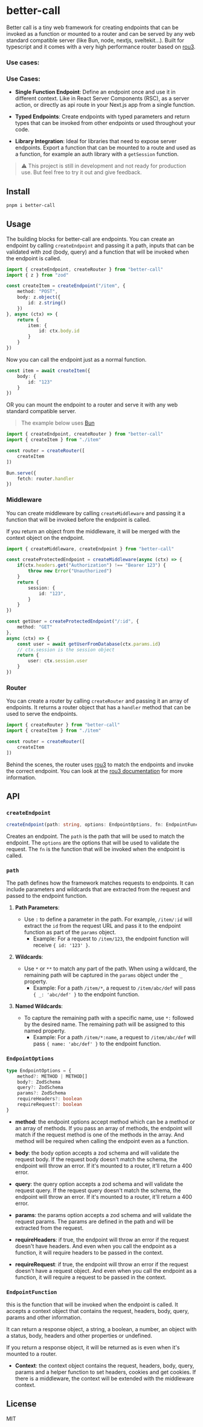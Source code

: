 # better-call

Better call is a tiny web framework for creating endpoints that can be invoked as a function or mounted to a router and can be served by any web standard compatible server (like Bun, node, nextjs, sveltekit...). Built for typescript and it comes with a very high performance router based on [rou3](https://github.com/unjs/rou3).

### Use cases:

### Use Cases:

- **Single Function Endpoint**: Define an endpoint once and use it in different context. Like in React Server Components (RSC), as a server action, or directly as api route in your Next.js app from a single function.

- **Typed Endpoints**: Create endpoints with typed parameters and return types that can be invoked from other endpoints or used throughout your code.

- **Library Integration**: Ideal for libraries that need to expose server endpoints. Export a function that can be mounted to a route and used as a function, for example an auth library with a `getSession` function.

> ⚠️ This project is still in development and not ready for production use. But feel free to try it out and give feedback.

## Install

```bash
pnpm i better-call
```

## Usage

The building blocks for better-call are endpoints. You can create an endpoint by calling `createEndpoint` and passing it a path, inputs that can be validated with zod (body, query) and a function that will be invoked when the endpoint is called.

```ts
import { createEndpoint, createRouter } from "better-call"
import { z } from "zod"

const createItem = createEndpoint("/item", {
    method: "POST",
    body: z.object({
        id: z.string()
    })
}, async (ctx) => {
    return {
        item: {
            id: ctx.body.id
        }
    }
})
```

Now you can call the endpoint just as a normal function.

```ts
const item = await createItem({
    body: {
        id: "123"
    }
})
```

OR you can mount the endpoint to a router and serve it with any web standard compatible server. 

> The example below uses [Bun](https://bun.sh/)

```ts
import { createEndpoint, createRouter } from "better-call"
import { createItem } from "./item"

const router = createRouter([
    createItem
])

Bun.serve({
    fetch: router.handler
})
```

### Middleware

You can create middleware by calling `createMiddleware` and passing it a function that will be invoked before the endpoint is called.

If you return an object from the middleware, it will be merged with the context object on the endpoint.

```ts
import { createMiddleware, createEndpoint } from "better-call"

const createProtectedEndpoint = createMiddleware(async (ctx) => {
    if(ctx.headers.get("Authorization") !== "Bearer 123") {
        throw new Error("Unauthorized")
    }
    return {
        session: {
            id: "123",
        }
    }
})

const getUser = createProtectedEndpoint("/:id", {
    method: "GET"
},
async (ctx) => {
    const user = await getUserFromDatabase(ctx.params.id)
    // ctx.session is the session object
    return {
        user: ctx.session.user
    }
})
```

### Router

You can create a router by calling `createRouter` and passing it an array of endpoints. It returns a router object that has a `handler` method that can be used to serve the endpoints.

```ts
import { createRouter } from "better-call"
import { createItem } from "./item"

const router = createRouter([
    createItem
])
```
Behind the scenes, the router uses [rou3](https://github.com/unjs/rou3) to match the endpoints and invoke the correct endpoint. You can look at the [rou3 documentation](https://github.com/unjs/rou3) for more information.

## API

### `createEndpoint`

```ts
createEndpoint(path: string, options: EndpointOptions, fn: EndpointFunction): Endpoint
```

Creates an endpoint. The `path` is the path that will be used to match the endpoint. The `options` are the options that will be used to validate the request. The `fn` is the function that will be invoked when the endpoint is called.

### `path`

The path defines how the framework matches requests to endpoints. It can include parameters and wildcards that are extracted from the request and passed to the endpoint function.

1. **Path Parameters**: 
   - Use `:` to define a parameter in the path. For example, `/item/:id` will extract the `id` from the request URL and pass it to the endpoint function as part of the `params` object.
     - Example: For a request to `/item/123`, the endpoint function will receive `{ id: '123' }`.

2. **Wildcards**:
   - Use `*` or `**` to match any part of the path. When using a wildcard, the remaining path will be captured in the `params` object under the `_` property.
     - Example: For a path `/item/*`, a request to `/item/abc/def` will pass `{ _: 'abc/def' }` to the endpoint function.

3. **Named Wildcards**:
   - To capture the remaining path with a specific name, use `*:` followed by the desired name. The remaining path will be assigned to this named property.
     - Example: For a path `/item/*:name`, a request to `/item/abc/def` will pass `{ name: 'abc/def' }` to the endpoint function.


### `EndpointOptions`

```ts
type EndpointOptions = {
    method?: METHOD | METHOD[]
    body?: ZodSchema
    query?: ZodSchema
    params?: ZodSchema
    requireHeaders?: boolean
    requireRequest?: boolean
}
```

- **method**: the endpoint options accept method which can be a method or an array of methods. If you pass an array of methods, the endpoint will match if the request method is one of the methods in the array. And method will be required when calling the endpoint even as a function.

- **body**: the body option accepts a zod schema and will validate the request body. If the request body doesn't match the schema, the endpoint will throw an error. If it's mounted to a router, it'll return a 400 error.

- **query**: the query option accepts a zod schema and will validate the request query. If the request query doesn't match the schema, the endpoint will throw an error. If it's mounted to a router, it'll return a 400 error.

- **params**: the params option accepts a zod schema and will validate the request params. The params are defined in the path and will be extracted from the request.

- **requireHeaders**: if true, the endpoint will throw an error if the request doesn't have headers. And even when you call the endpoint as a function, it will require headers to be passed in the context.

- **requireRequest**: if true, the endpoint will throw an error if the request doesn't have a request object. And even when you call the endpoint as a function, it will require a request to be passed in the context.


### `EndpointFunction`

this is the function that will be invoked when the endpoint is called. It accepts a context object that contains the request, headers, body, query, params and other information. 

It can return a response object, a string, a boolean, a number, an object with a status, body, headers and other properties or undefined.

If you return a response object, it will be returned as is even when it's mounted to a router.


- **Context**: the context object contains the request, headers, body, query, params and a helper function to set headers, cookies and get cookies. If there is a middleware, the context will be extended with the middleware context.




## License
MIT